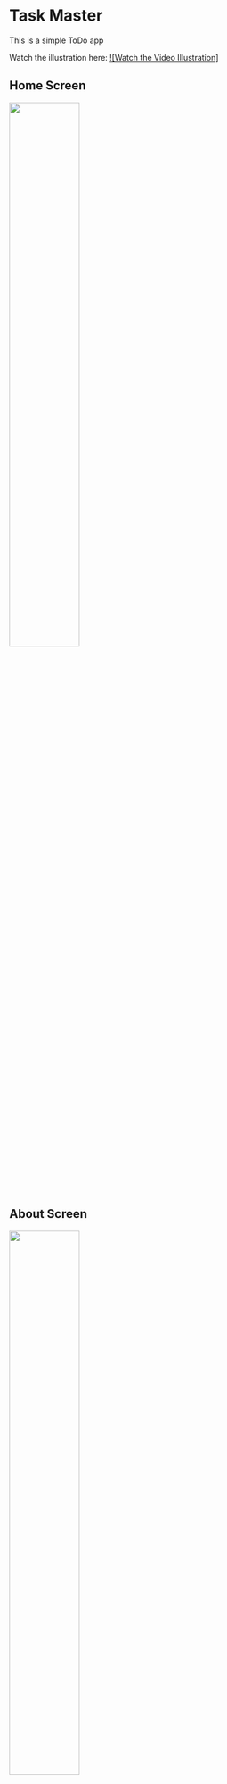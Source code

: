 # Task Master
This is a simple ToDo app

Watch the illustration here:
[![Watch the Video Illustration]](https://www.loom.com/share/8ea5970c08da47a98f4fbb08b7984856?sid=8433374a-1083-4031-8de4-bb13d344ec90)

## Home Screen
<img src="5.png" width= "50%" height= "auto">

## About Screen

<img src="1.png" width= "50%" height= "auto">

## Drawer

<img src="6.png" width= "50%" height= "auto">

## Search Functionality

<img src="10.png" width= "50%" height= "auto">

## Calender Screen

<img src="3.png" width= "50%" height= "auto">

## Logout Menu

<img src="4.png" width= "50%" height= "auto">

## All Task

<img src="7.png" width= "50%" height= "auto">

## Completed Tasks

<img src="8.png" width= "50%" height= "auto">

## Pending Tasks

<img src="9.png" width= "50%" height= "auto">

## No Task

<img src="11.png" width= "50%" height= "auto">

## Help Screen

<img src="2.png" width= "50%" height= "auto">